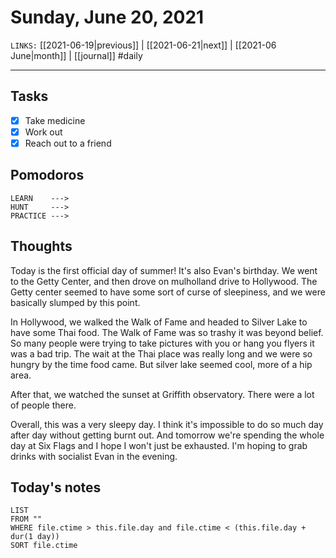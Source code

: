 # Sunday, June 20, 2021
`LINKS:` [[2021-06-19|previous]] | [[2021-06-21|next]] |  [[2021-06 June|month]] | [[journal]] 
#daily

---
## Tasks
- [x]  Take medicine
- [x]  Work out
- [x]  Reach out to a friend

## Pomodoros
```
LEARN    ---> 
HUNT     ---> 
PRACTICE ---> 
```

## Thoughts
Today is the first official day of summer! It's also Evan's birthday. We went to the Getty Center, and then drove on mulholland drive to Hollywood. The Getty center seemed to have some sort of curse of sleepiness, and we were basically slumped by this point.

In Hollywood, we walked the Walk of Fame and headed to Silver Lake to have some Thai food. The Walk of Fame was so trashy it was beyond belief. So many people were trying to take pictures with you or hang you flyers it was a bad trip. The wait at the Thai place was really long and we were so hungry by the time food came. But silver lake seemed cool, more of a hip area. 

After that, we watched the sunset at Griffith observatory. There were a lot of people there. 

Overall, this was a very sleepy day. I think it's impossible to do so much day after day without getting burnt out. And tomorrow we're spending the whole day at Six Flags and I hope I won't just be exhausted. I'm hoping to grab drinks with socialist Evan in the evening. 

## Today's notes
```dataview
LIST 
FROM ""
WHERE file.ctime > this.file.day and file.ctime < (this.file.day + dur(1 day))
SORT file.ctime
```
